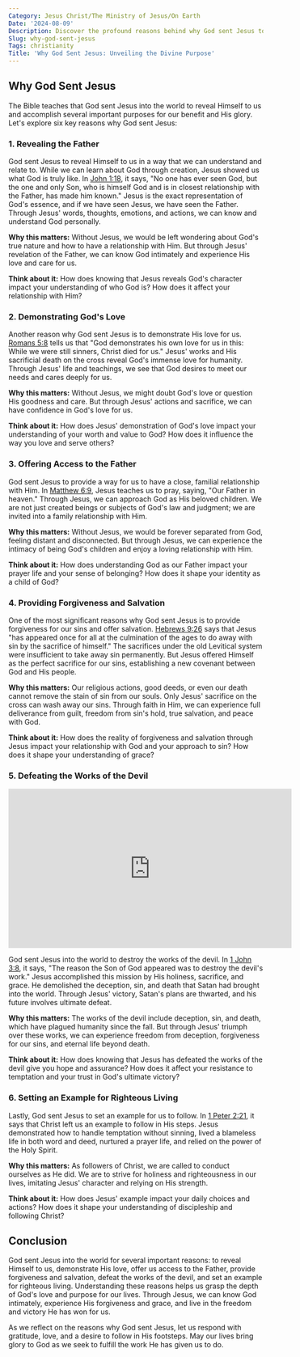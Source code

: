 ```yaml
---
Category: Jesus Christ/The Ministry of Jesus/On Earth
Date: '2024-08-09'
Description: Discover the profound reasons behind why God sent Jesus to earth. Unveil the divine purpose and significance of this pivotal event in Christian theology.
Slug: why-god-sent-jesus
Tags: christianity
Title: 'Why God Sent Jesus: Unveiling the Divine Purpose'
---
```


## Why God Sent Jesus

The Bible teaches that God sent Jesus into the world to reveal Himself to us and accomplish several important purposes for our benefit and His glory. Let's explore six key reasons why God sent Jesus:

### 1. Revealing the Father

God sent Jesus to reveal Himself to us in a way that we can understand and relate to. While we can learn about God through creation, Jesus showed us what God is truly like. In [John 1:18](https://www.bibleref.com/John/1/John-1-18.html), it says, "No one has ever seen God, but the one and only Son, who is himself God and is in closest relationship with the Father, has made him known." Jesus is the exact representation of God's essence, and if we have seen Jesus, we have seen the Father. Through Jesus' words, thoughts, emotions, and actions, we can know and understand God personally.

**Why this matters:** Without Jesus, we would be left wondering about God's true nature and how to have a relationship with Him. But through Jesus' revelation of the Father, we can know God intimately and experience His love and care for us.

**Think about it:** How does knowing that Jesus reveals God's character impact your understanding of who God is? How does it affect your relationship with Him?

### 2. Demonstrating God's Love

Another reason why God sent Jesus is to demonstrate His love for us. [Romans 5:8](https://www.bibleref.com/Romans/5/Romans-5-8.html) tells us that "God demonstrates his own love for us in this: While we were still sinners, Christ died for us." Jesus' works and His sacrificial death on the cross reveal God's immense love for humanity. Through Jesus' life and teachings, we see that God desires to meet our needs and cares deeply for us.

**Why this matters:** Without Jesus, we might doubt God's love or question His goodness and care. But through Jesus' actions and sacrifice, we can have confidence in God's love for us.

**Think about it:** How does Jesus' demonstration of God's love impact your understanding of your worth and value to God? How does it influence the way you love and serve others?

### 3. Offering Access to the Father

God sent Jesus to provide a way for us to have a close, familial relationship with Him. In [Matthew 6:9](https://www.bibleref.com/Matthew/6/Matthew-6-9.html), Jesus teaches us to pray, saying, "Our Father in heaven." Through Jesus, we can approach God as His beloved children. We are not just created beings or subjects of God's law and judgment; we are invited into a family relationship with Him.

**Why this matters:** Without Jesus, we would be forever separated from God, feeling distant and disconnected. But through Jesus, we can experience the intimacy of being God's children and enjoy a loving relationship with Him.

**Think about it:** How does understanding God as our Father impact your prayer life and your sense of belonging? How does it shape your identity as a child of God?

### 4. Providing Forgiveness and Salvation

One of the most significant reasons why God sent Jesus is to provide forgiveness for our sins and offer salvation. [Hebrews 9:26](https://www.bibleref.com/Hebrews/9/Hebrews-9-26.html) says that Jesus "has appeared once for all at the culmination of the ages to do away with sin by the sacrifice of himself." The sacrifices under the old Levitical system were insufficient to take away sin permanently. But Jesus offered Himself as the perfect sacrifice for our sins, establishing a new covenant between God and His people.

**Why this matters:** Our religious actions, good deeds, or even our death cannot remove the stain of sin from our souls. Only Jesus' sacrifice on the cross can wash away our sins. Through faith in Him, we can experience full deliverance from guilt, freedom from sin's hold, true salvation, and peace with God.

**Think about it:** How does the reality of forgiveness and salvation through Jesus impact your relationship with God and your approach to sin? How does it shape your understanding of grace?

### 5. Defeating the Works of the Devil


<iframe width="560" height="315" src="https://www.youtube.com/embed/ITEzXLcpKZs" frameborder="0" allow="autoplay; encrypted-media" allowfullscreen></iframe>


God sent Jesus into the world to destroy the works of the devil. In [1 John 3:8](https://www.bibleref.com/1-John/3/1-John-3-8.html), it says, "The reason the Son of God appeared was to destroy the devil's work." Jesus accomplished this mission by His holiness, sacrifice, and grace. He demolished the deception, sin, and death that Satan had brought into the world. Through Jesus' victory, Satan's plans are thwarted, and his future involves ultimate defeat.

**Why this matters:** The works of the devil include deception, sin, and death, which have plagued humanity since the fall. But through Jesus' triumph over these works, we can experience freedom from deception, forgiveness for our sins, and eternal life beyond death.

**Think about it:** How does knowing that Jesus has defeated the works of the devil give you hope and assurance? How does it affect your resistance to temptation and your trust in God's ultimate victory?

### 6. Setting an Example for Righteous Living

Lastly, God sent Jesus to set an example for us to follow. In [1 Peter 2:21](https://www.bibleref.com/1-Peter/2/1-Peter-2-21.html), it says that Christ left us an example to follow in His steps. Jesus demonstrated how to handle temptation without sinning, lived a blameless life in both word and deed, nurtured a prayer life, and relied on the power of the Holy Spirit.

**Why this matters:** As followers of Christ, we are called to conduct ourselves as He did. We are to strive for holiness and righteousness in our lives, imitating Jesus' character and relying on His strength.

**Think about it:** How does Jesus' example impact your daily choices and actions? How does it shape your understanding of discipleship and following Christ?

## Conclusion

God sent Jesus into the world for several important reasons: to reveal Himself to us, demonstrate His love, offer us access to the Father, provide forgiveness and salvation, defeat the works of the devil, and set an example for righteous living. Understanding these reasons helps us grasp the depth of God's love and purpose for our lives. Through Jesus, we can know God intimately, experience His forgiveness and grace, and live in the freedom and victory He has won for us.

As we reflect on the reasons why God sent Jesus, let us respond with gratitude, love, and a desire to follow in His footsteps. May our lives bring glory to God as we seek to fulfill the work He has given us to do.